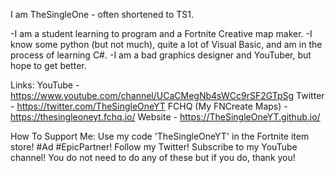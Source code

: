 I am TheSingleOne - often shortened to TS1.

-I am a student learning to program and a Fortnite Creative map maker. 
-I know some python (but not much), quite a lot of Visual Basic, and am in the process of learning C#. 
-I am a bad graphics designer and YouTuber, but hope to get better.

Links:
YouTube - https://www.youtube.com/channel/UCaCMegNb4sWCc9rSF2GTpSg
Twitter - https://twitter.com/TheSingleOneYT
FCHQ (My FNCreate Maps) - https://thesingleoneyt.fchq.io/
Website - https://TheSingleOneYT.github.io/

How To Support Me:
Use my code 'TheSingleOneYT' in the Fortnite item store! #Ad #EpicPartner!
Follow my Twitter!
Subscribe to my YouTube channel!
You do not need to do any of these but if you do, thank you!
